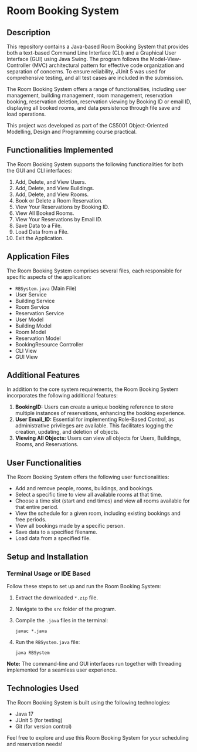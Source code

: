 # Room Booking System

## Description

This repository contains a Java-based Room Booking System that provides both a text-based Command Line Interface (CLI) and a Graphical User Interface (GUI) using Java Swing. The program follows the Model-View-Controller (MVC) architectural pattern for effective code organization and separation of concerns. To ensure reliability, JUnit 5 was used for comprehensive testing, and all test cases are included in the submission.

The Room Booking System offers a range of functionalities, including user management, building management, room management, reservation booking, reservation deletion, reservation viewing by Booking ID or email ID, displaying all booked rooms, and data persistence through file save and load operations.

This project was developed as part of the CS5001 Object-Oriented Modelling, Design and Programming course practical.

## Functionalities Implemented

The Room Booking System supports the following functionalities for both the GUI and CLI interfaces:

1. Add, Delete, and View Users.
2. Add, Delete, and View Buildings.
3. Add, Delete, and View Rooms.
4. Book or Delete a Room Reservation.
5. View Your Reservations by Booking ID.
6. View All Booked Rooms.
7. View Your Reservations by Email ID.
8. Save Data to a File.
9. Load Data from a File.
10. Exit the Application.

## Application Files

The Room Booking System comprises several files, each responsible for specific aspects of the application:

- `RBSystem.java` (Main File)
- User Service
- Building Service
- Room Service
- Reservation Service
- User Model
- Building Model
- Room Model
- Reservation Model
- BookingResource Controller
- CLI View
- GUI View

## Additional Features

In addition to the core system requirements, the Room Booking System incorporates the following additional features:

1. **BookingID:** Users can create a unique booking reference to store multiple instances of reservations, enhancing the booking experience.
2. **User Email_ID:** Essential for implementing Role-Based Control, as administrative privileges are available. This facilitates logging the creation, updating, and deletion of objects.
3. **Viewing All Objects:** Users can view all objects for Users, Buildings, Rooms, and Reservations.

## User Functionalities

The Room Booking System offers the following user functionalities:

- Add and remove people, rooms, buildings, and bookings.
- Select a specific time to view all available rooms at that time.
- Choose a time slot (start and end times) and view all rooms available for that entire period.
- View the schedule for a given room, including existing bookings and free periods.
- View all bookings made by a specific person.
- Save data to a specified filename.
- Load data from a specified file.

## Setup and Installation

### Terminal Usage or IDE Based

Follow these steps to set up and run the Room Booking System:

1. Extract the downloaded `*.zip` file.
2. Navigate to the `src` folder of the program.
3. Compile the `.java` files in the terminal:

    ```
    javac *.java
    ```

4. Run the `RBSystem.java` file:

    ```
    java RBSystem
    ```

**Note:** The command-line and GUI interfaces run together with threading implemented for a seamless user experience.

## Technologies Used

The Room Booking System is built using the following technologies:

- Java 17
- JUnit 5 (for testing)
- Git (for version control)

Feel free to explore and use this Room Booking System for your scheduling and reservation needs!
